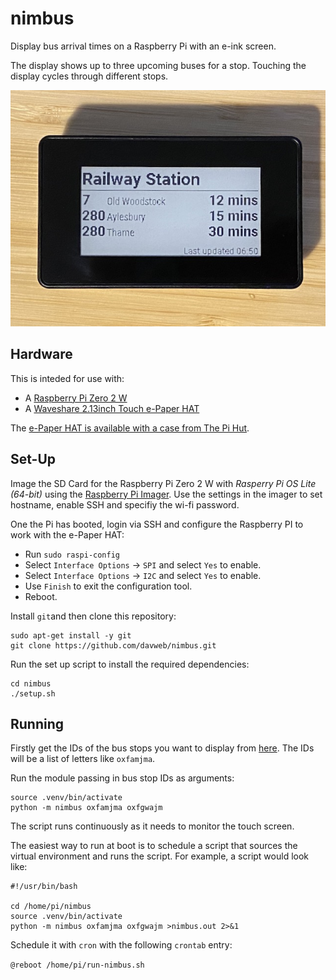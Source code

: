 # nimbus

Display bus arrival times on a Raspberry Pi with an e-ink screen.

The display shows up to three upcoming buses for a stop. Touching the display cycles through different stops.

![Photo of nimbus running](sample.jpeg)

## Hardware
This is inteded for use with:

* A [Raspberry Pi Zero 2 W](https://www.raspberrypi.com/products/raspberry-pi-zero-2-w/)
* A [Waveshare 2.13inch Touch e-Paper HAT](https://www.waveshare.com/wiki/2.13inch_Touch_e-Paper_HAT)

The [e-Paper HAT is available with a case from The Pi Hut](https://thepihut.com/products/2-13-touchscreen-e-paper-display-case-for-raspberry-pi-zero).

## Set-Up

Image the SD Card for the Raspberry Pi Zero 2 W with *Rasperry Pi OS Lite (64-bit)* using the [Raspberry Pi Imager](https://www.raspberrypi.com/software/).  Use the settings in the imager to set hostname, enable SSH and specifiy the wi-fi password.

One the Pi has booted, login via SSH and configure the Raspberry PI to work with the e-Paper HAT:

* Run `sudo raspi-config`
* Select `Interface Options` → `SPI` and select `Yes` to enable.
* Select `Interface Options` → `I2C` and select `Yes` to enable.
* Use `Finish` to exit the configuration tool.
* Reboot.

Install `git`and then clone this repository:

```
sudo apt-get install -y git
git clone https://github.com/davweb/nimbus.git
```
   
Run the set up script to install the required dependencies:

```
cd nimbus
./setup.sh
```   
   
## Running
Firstly get the IDs of the bus stops you want to display from [here](https://bus.traveluk.info/index.php/stop-finder).  The IDs will be a list of letters like `oxfamjma`.

Run the module passing in bus stop IDs as arguments:

```
source .venv/bin/activate
python -m nimbus oxfamjma oxfgwajm
```

The script runs continuously as it needs to monitor the touch screen.

The easiest way to run at boot is to schedule a script that sources the virtual environment and runs the script.  For example, a script would look like:

```
#!/usr/bin/bash

cd /home/pi/nimbus
source .venv/bin/activate
python -m nimbus oxfamjma oxfgwajm >nimbus.out 2>&1
```

Schedule it with `cron` with the following `crontab` entry:

```@reboot /home/pi/run-nimbus.sh```

   
   




